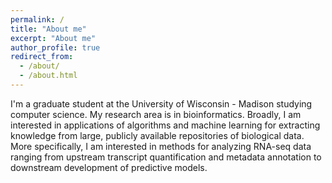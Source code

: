 ```yaml
---
permalink: /
title: "About me"
excerpt: "About me"
author_profile: true
redirect_from: 
  - /about/
  - /about.html
---
```


I'm a graduate student at the University of Wisconsin - Madison studying computer science. My research area is in bioinformatics. Broadly, I am interested in applications of algorithms and machine learning for extracting knowledge from large, publicly available repositories of biological data. More specifically, I am interested in methods for analyzing RNA-seq data ranging from upstream transcript quantification and metadata annotation to downstream development of predictive models. 

